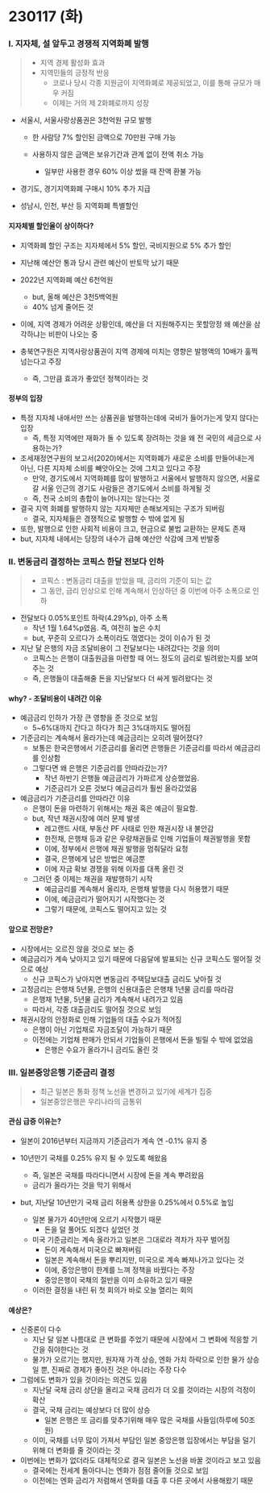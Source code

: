 # 230117 (화)



### Ⅰ. 지자체, 설 앞두고 경쟁적 지역화폐 발행

> - 지역 경제 활성화 효과
> - 지역민들의 긍정적 반응
>   - 코로나 당시 각종 지원금이 지역화폐로 제공되었고, 이를 통해 규모가 매우 커짐
>   - 이제는 거의 제 2화폐로까지 성장

- 서울시, 서울사랑상품권은 3천억원 규모 발행

  - 한 사람당 7% 할인된 금액으로 70만원 구매 가능

  - 사용하지 않은 금액은 보유기간과 관계 없이 전액 취소 가능
    - 일부만 사용한 경우 60% 이상 썼을 때 잔액 환불 가능

- 경기도, 경기지역화폐 구매시 10% 추가 지급

- 성남시, 인천, 부산 등 지역화폐 특별할인



#### 지자체별 할인율이 상이하다?

- 지역화폐 할인 구조는 지자체에서 5% 할인, 국비지원으로 5% 추가 할인

- 지난해 예산안 통과 당시 관련 예산이 반토막 났기 때문
- 2022년 지역화폐 예산 6천억원
  - but, 올해 예산은 3천5백억원
  - 40% 넘게 줄어든 것
- 이에, 지역 경제가 어려운 상황인데, 예산을 더 지원해주지는 못할망정 왜 예산을 삼각하냐는 비판이 나오는 중
- 충북연구원은 지역사랑상품권이 지역 경제에 미치는 영향은 발행액의 10배가 훌쩍 넘는다고 주장
  - 즉, 그만큼 효과가 좋았던 정책이라는 것



#### 정부의 입장

- 특정 지자체 내애서만 쓰는 상품권을 발행하는데에 국비가 들어가는게 맞지 않다는 입장
  - 즉, 특정 지역에만 재화가 돌 수 있도록 장려하는 것을 왜 전 국민의 세금으로 사용하는가?
- 조세재정연구원의 보고서(2020)에서는 지역화폐가 새로운 소비를 만들어내는게 아닌, 다른 지자체 소비를 빼앗아오는 것에 그치고 있다고 주장
  - 만약, 경기도에서 지역화폐를 많이 발행하고 서울에서 발행하지 않으면, 서울로 갈 서울 인근의 경기도 사람들은 경기도에서 소비를 하게될 것
  - 즉, 전국 소비의 총합이 늘어나지는 않는다는 것 
- 결국 지역 화폐를 발행하지 않는 지자체만 손해보게되는 구조가 되버림
  - 결국, 지자체들은 경쟁적으로 발행할 수 밖에 없게 됨
- 또한, 발행으로 인한 사회적 비용이 크고, 현금으로 불법 교환하는 문제도 존재
- but, 지자체 내에서는 당장의 내수가 급해 예산안 삭감에 크게 반발중



### Ⅱ. 변동금리 결정하는 코픽스 한달 전보다 인하

> - 코픽스 : 변동금리 대출을 받았을 때, 금리의 기준이 되는 값
> - 그 동안, 금리 인상으로 인해 계속해서 인상하던 중 이번에 아주 소폭으로 인하

- 전달보다 0.05%포인트 하락(4.29%p), 아주 소폭 
  - 작년 1월 1.64%p였음. 즉, 여전히 높은 수치
  - but, 꾸준히 오르다가 소폭이라도 꺾였다는 것이 이슈가 된 것
- 지난 달 은행의 자금 조달비용이 그 전달보다는 내려갔다는 것을 의미
  - 코픽스는 은행이 대출원금을 마련할 때 어느 정도의 금리로 빌려왔는지를 보여주는 것
  - 즉, 은행들이 대출해줄 돈을 지난달보다 더 싸게 빌려왔다는 것



#### why? - 조달비용이 내려간 이유

- 예금금리 인하가 가장 큰 영향을 준 것으로 보임
  - 5~6%대까지 간다고 하다가 최근 3%대까지도 떨어짐 
- 기준금리는 계속해서 올라가는데 예금금리는 오히려 떨어졌다?
  - 보통은 한국은행에서 기준금리를 올리면 은행들은 기준금리를 따라서 예금금리를 인상함
  - 그렇다면 왜 은행은 기준금리를 안따라갔는가?
    - 작년 하반기 은행들 예금금리가 가파르게 상승했었음. 
    - 기준금리가 오른 것보다 예금금리가 훨씬 올라갔었음
- 예금금리가 기준금리를 안따라간 이유
  - 은행이 돈을 마련하기 위해서는 채권 혹은 예금이 필요함. 
  - but, 작년 채권시장에 여러 문제 발생
    - 레고랜드 사태, 부동산 PF 사태로 인한 채권시장 내 불안감
    - 한전채, 은행채 등과 같은 우량채권들로 인해 기업들이 채권발행을 못함
    - 이에, 정부에서 은행에 채권 발행을 멈춰달라 요청
    - 결국, 은행에게 남은 방법은 예금뿐
    - 이에 자금 확보 경쟁을 위해 이자를 대폭 올린 것
  - 그러던 중 이제는 채권을 재발행하기 시작
    - 예금금리를 계속해서 올리자, 은행채 발행을 다시 허용했기 때문
    - 이에, 예금금리가 떨어지기 시작했다는 것
    - 그렇기 때문에, 코픽스도 떨어지고 있는 것



#### 앞으로 전망은?

- 시장에서는 오르진 않을 것으로 보는 중
- 예금금리가 계속 낮아지고 있기 때문에 다음달에 발표되는 신규 코픽스도 떨어질 것으로 예상
  - 신규 코픽스가 낮아지면 변동금리 주택담보대출 금리도 낮아질 것
- 고정금리는 은행채 5년물, 은행의 신용대출은 은행채 1년물 금리를 따라감
  - 은행채 1년물, 5년물 금리가 계속해서 내려가고 있음
  - 따라서, 각종 대출금리도 떨어질 것으로 보임
- 채권시장의 안정화로 인해 기업들의 대출 수요가 적어짐
  - 은행이 아닌 기업채로 자금조달이 가능하기 때문
  - 이전에는 기업채 판매가 안되서 기업들이 은행에서 돈을 빌릴 수 밖에 없었음
    - 은행은 수요가 올라가니 금리도 올린 것





### Ⅲ. 일본중앙은행 기준금리 결정

> - 최근 일본은 통화 정책 노선을 변경하고 있기에 세계가 집중
> - 일본중앙은행은 우리나라의 금통위



#### 관심 급증 이유는?

- 일본이 2016년부터 지금까지 기준금리가 계속 연 -0.1% 유지 중
- 10년만기 국채를 0.25% 유지 될 수 있도록 해왔음
  - 즉, 일본은 국채를 따라다니면서 시장에 돈을 계속 뿌려왔음
  - 금리가 올라가는 것을 막기 위해서

- but, 지난달 10년만기 국채 금리 허용폭 상한을 0.25%에서 0.5%로 높임
  - 일본 물가가 40년만에 오르기 시작했기 때문
    - 돈을 덜 풀어도 되겠다 싶었던 것
  - 미국 기준금리는 계속 올라가고 일본은 그대로라 격차가 자꾸 벌어짐
    - 돈이 계속해서 미국으로 빠져버림
    - 일본은 계속해서 돈을 뿌리지만, 미국으로 계속 빠져나가고 있다는 것
    - 이에, 중앙은행이 한계를 느껴 정책을 바꿨다는 주장
    - 중앙은행이 국채의 절반을 이미 소유하고 있기 때문
  - 이러한 결정을 내린 뒤 첫 회의가 바로 오늘 열리는 회의



#### 예상은?

- 신중론이 다수
  - 지난 달 일본 나름대로 큰 변화를 주었기 때문에 시장에서 그 변화에 적응할 기간을 줘야한다는 것
  - 물가가 오르기는 했지만, 원자재 가격 상승, 엔화 가치 하락으로 인한 물가 상승일 뿐, 진짜로 경제가 좋아진 것은 아니라는 주장 다수
- 그럼에도 변화가 있을 것이라는 의견도 있음
  - 지난달 국채 금리 상단을 올리고 국채 금리가 더 오를 것이라는 시장의 걱정이 확산
  - 결국, 국채 금리는 예상보다 더 많이 상승
    - 일본 은행은 또 금리를 맞추기위해 매우 많은 국채를 사들임(하루에 50조원)
  - 이미, 국채를 너무 많이 가져서 부담인 일본 중앙은행 입장에서는 부담을 덜기 위해 더 변화를 줄 것이라는 것
- 이번에는 변화가 없더라도 대체적으로 결국 일본은 노선을 바꿀 것이라고 보고 있음
  - 결국에는 전세계 돌아다니는 엔화가 점점 줄어들 것으로 보임
  - 이전에는 엔화 금리가 저렴해서 엔화를 대출 후 다른 곳에서 사용해왔기 때문
